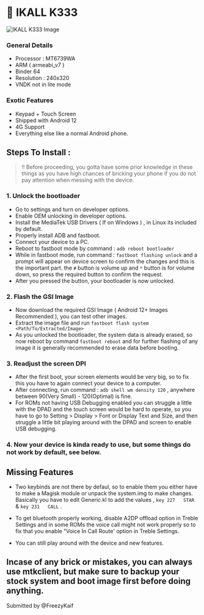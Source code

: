 # 📱 IKALL K333

![IKALL K333 Image](https://ikall.in/wp-content/uploads/2023/06/2-600x600.jpg)

### General Details

* Processor : MT6739WA
* ARM ( armeabi_v7 )
* Binder 64
* Resolution : 240x320
* VNDK not in lite mode

### Exotic Features

* Keypad + Touch Screen
* Shipped with Android 12
* 4G Support
* Everything else like a normal Android phone.

## Steps To Install :

> !! Before proceeding, you gotta have some prior knowledge in these things as you have high chances of bricking your phone if you do not pay attention when messing with the device.

### 1. Unlock the bootloader

- Go to settings and turn on developer options.
- Enable OEM unlocking in developer options.
- Install the MediaTek USB Drivers ( If on Windows ) , in Linux its included by default.
- Properly install ADB and fastboot.
- Connect your device to a PC.
- Reboot to fastboot mode by command : `adb reboot bootloader`
- While in fastboot mode, run command : `fastboot flashing unlock` and a prompt will appear on device screen to confirm the changes and this 
  is the important part. the `#` button is volume up and `*` button is for volume down, so press the required button to confirm the request.
- After you pressed the button, your bootloader is now unlocked.

### 2. Flash the GSI Image

- Now download the required GSI Image ( Android 12+ Images Recommended ), you can test other images.
- Extract the image file and run `fastboot flash system <Path/To/Extracted/Image>`
- As you unlocked the bootloader, the system data is already erased, so now reboot by command `fastboot reboot` and for further flashing of 
  any image it is generally recommended to erase data before booting.

### 3. Readjust the screen DPI

- After the first boot, your screen elements would be very big, so to fix this you have to again connect your device to a computer.
- After connecting, run command : `adb shell wm density 120` , anywhere between 90(Very Small) - 120(Optimal) is fine.
- For ROMs not having USB Debugging enabled you can struggle a little with the DPAD and the touch screen would be hard to operate, so you 
  have to go to Setting > Display > Font or Display Text and Size, and then struggle a little bit playing around with the DPAD and screen to 
  enable USB debugging.

### 4. Now your device is kinda ready to use, but some things do not work by default, see below.

## Missing Features

- Two keybinds are not there by defaul, so to enable them you either have to make a Magisk module or unpack the system.img to make changes. Basically you have to edit Generic.kl to add the values , `key 227   STAR` & `key 231   CALL` .

- To get bluetooth properly working, disable A2DP offload option in Treble Settings and in some ROMs the voice call might not work properly so to fix that you enable "Voice In Call Route' option in Treble Settings.

- You can still play around with the device and new features.

## Incase of any brick or mistakes, you can always use mtkclient, but make sure to backup your stock system and boot image first before doing anything.

Submitted by @FreezyKaif






